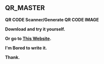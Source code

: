 ## QR_MASTER

**QR CODE Scanner/Generate QR CODE IMAGE**

**Download and try it yourself.**

**Or go to [This Website](https://htmlpreview.github.io).**

**I'm Bored to write it.**

**Thank.**
## 
